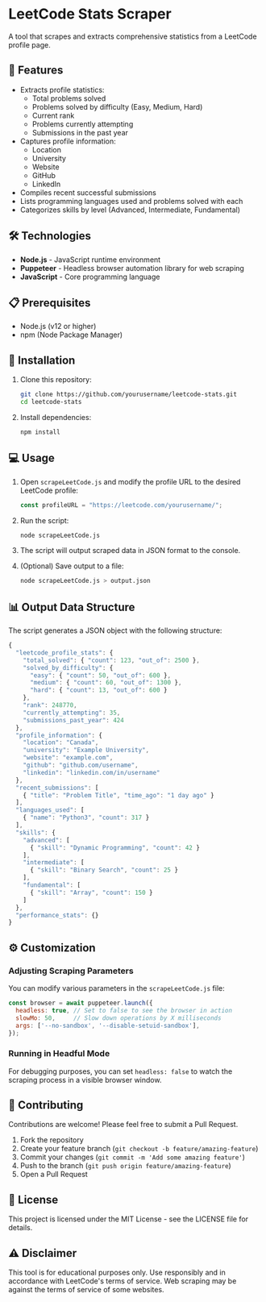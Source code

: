 # LeetCode Stats Scraper

A tool that scrapes and extracts comprehensive statistics from a LeetCode profile page.

## 🌟 Features

- Extracts profile statistics:
  - Total problems solved
  - Problems solved by difficulty (Easy, Medium, Hard)
  - Current rank
  - Problems currently attempting
  - Submissions in the past year
- Captures profile information:
  - Location
  - University
  - Website
  - GitHub
  - LinkedIn
- Compiles recent successful submissions
- Lists programming languages used and problems solved with each
- Categorizes skills by level (Advanced, Intermediate, Fundamental)

## 🛠️ Technologies

- **Node.js** - JavaScript runtime environment
- **Puppeteer** - Headless browser automation library for web scraping
- **JavaScript** - Core programming language

## 📋 Prerequisites

- Node.js (v12 or higher)
- npm (Node Package Manager)

## 🚀 Installation

1. Clone this repository:
   ```bash
   git clone https://github.com/yourusername/leetcode-stats.git
   cd leetcode-stats
   ```

2. Install dependencies:
   ```bash
   npm install
   ```

## 💻 Usage

1. Open `scrapeLeetCode.js` and modify the profile URL to the desired LeetCode profile:
   ```javascript
   const profileURL = "https://leetcode.com/yourusername/";
   ```

2. Run the script:
   ```bash
   node scrapeLeetCode.js
   ```

3. The script will output scraped data in JSON format to the console.

4. (Optional) Save output to a file:
   ```bash
   node scrapeLeetCode.js > output.json
   ```

## 📊 Output Data Structure

The script generates a JSON object with the following structure:

```javascript
{
  "leetcode_profile_stats": {
    "total_solved": { "count": 123, "out_of": 2500 },
    "solved_by_difficulty": {
      "easy": { "count": 50, "out_of": 600 },
      "medium": { "count": 60, "out_of": 1300 },
      "hard": { "count": 13, "out_of": 600 }
    },
    "rank": 248770,
    "currently_attempting": 35,
    "submissions_past_year": 424
  },
  "profile_information": {
    "location": "Canada",
    "university": "Example University",
    "website": "example.com",
    "github": "github.com/username",
    "linkedin": "linkedin.com/in/username"
  },
  "recent_submissions": [
    { "title": "Problem Title", "time_ago": "1 day ago" }
  ],
  "languages_used": [
    { "name": "Python3", "count": 317 }
  ],
  "skills": {
    "advanced": [
      { "skill": "Dynamic Programming", "count": 42 }
    ],
    "intermediate": [
      { "skill": "Binary Search", "count": 25 }
    ],
    "fundamental": [
      { "skill": "Array", "count": 150 }
    ]
  },
  "performance_stats": {}
}
```

## ⚙️ Customization

### Adjusting Scraping Parameters

You can modify various parameters in the `scrapeLeetCode.js` file:

```javascript
const browser = await puppeteer.launch({
  headless: true, // Set to false to see the browser in action
  slowMo: 50,     // Slow down operations by X milliseconds
  args: ['--no-sandbox', '--disable-setuid-sandbox'],
});
```

### Running in Headful Mode

For debugging purposes, you can set `headless: false` to watch the scraping process in a visible browser window.

## 🤝 Contributing

Contributions are welcome! Please feel free to submit a Pull Request.

1. Fork the repository
2. Create your feature branch (`git checkout -b feature/amazing-feature`)
3. Commit your changes (`git commit -m 'Add some amazing feature'`)
4. Push to the branch (`git push origin feature/amazing-feature`)
5. Open a Pull Request

## 📝 License

This project is licensed under the MIT License - see the LICENSE file for details.

## ⚠️ Disclaimer

This tool is for educational purposes only. Use responsibly and in accordance with LeetCode's terms of service. Web scraping may be against the terms of service of some websites.
